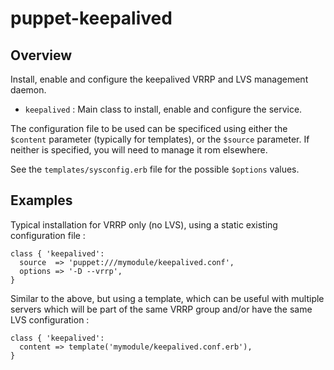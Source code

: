 # puppet-keepalived

## Overview

Install, enable and configure the keepalived VRRP and LVS management daemon.

* `keepalived` : Main class to install, enable and configure the service.

The configuration file to be used can be specificed using either the `$content`
parameter (typically for templates), or the `$source` parameter. If neither is
specified, you will need to manage it rom elsewhere.

See the `templates/sysconfig.erb` file for the possible `$options` values.

## Examples

Typical installation for VRRP only (no LVS), using a static existing
configuration file :

    class { 'keepalived':
      source  => 'puppet:///mymodule/keepalived.conf',
      options => '-D --vrrp',
    }

Similar to the above, but using a template, which can be useful with multiple
servers which will be part of the same VRRP group and/or have the same LVS
configuration :

    class { 'keepalived':
      content => template('mymodule/keepalived.conf.erb'),
    }

